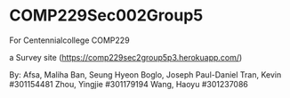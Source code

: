 # COMP229Sec002Group5

For Centennialcollege COMP229

a Survey site
(https://comp229sec2group5p3.herokuapp.com/)

By:
Afsa, Maliha
Ban, Seung Hyeon
Boglo, Joseph Paul-Daniel
Tran, Kevin #301154481
Zhou, Yingjie #301179194
Wang, Haoyu #301237086
